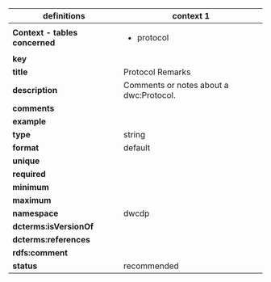 | definitions | context 1 |
|-|-|
| **Context - tables concerned** | <ul><li>protocol</li></ul> |
| **key** |  |
| **title** | Protocol Remarks |
| **description** | Comments or notes about a dwc:Protocol. |
| **comments** |  |
| **example** |  |
| **type** | string |
| **format** | default |
| **unique** |  |
| **required** |  |
| **minimum** |  |
| **maximum** |  |
| **namespace** | dwcdp |
| **dcterms:isVersionOf** |  |
| **dcterms:references** |  |
| **rdfs:comment** |  |
| **status** | recommended |
